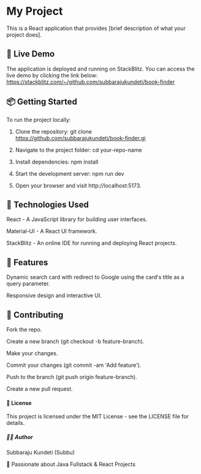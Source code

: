 # My Project

This is a React application that provides [brief description of what your project does].

## 🚀 Live Demo

The application is deployed and running on StackBlitz. You can access the live demo by clicking the link below:
   https://stackblitz.com/~/github.com/subbarajukundeti/book-finder
## 📦 Getting Started

To run the project locally:

1. Clone the repository:
   git clone https://github.com/subbarajukundeti/book-finder.gi

2. Navigate to the project folder:
   cd your-repo-name

3. Install dependencies:
   npm install

4. Start the development server:
   npm run dev

5. Open your browser and visit http://localhost:5173.

## 🔧 Technologies Used

React - A JavaScript library for building user interfaces.

Material-UI - A React UI framework.

StackBlitz - An online IDE for running and deploying React projects.

## 📝 Features

Dynamic search card with redirect to Google using the card's title as a query parameter.

Responsive design and interactive UI.

## 🤝 Contributing

Fork the repo.

Create a new branch (git checkout -b feature-branch).

Make your changes.

Commit your changes (git commit -am 'Add feature').

Push to the branch (git push origin feature-branch).

Create a new pull request.

#### 📄 License

This project is licensed under the MIT License - see the LICENSE file for details.

##### 👨‍💻 Author

Subbaraju Kundeti (Subbu)

🎯 Passionate about Java Fullstack & React Projects

